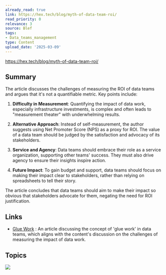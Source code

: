 ```yaml
---
already_read: true
link: https://hex.tech/blog/myth-of-data-team-roi/
read_priority: 0
relevance: 3
source: Blef
tags:
- Data_teams_management
type: Content
upload_date: '2025-03-09'
---
```


https://hex.tech/blog/myth-of-data-team-roi/
## Summary

The article discusses the challenges of measuring the ROI of data teams and argues that it's not a quantifiable metric. Key points include:

1. **Difficulty in Measurement**: Quantifying the impact of data work, especially infrastructure investments, is complex and often leads to "measurement theater" with underwhelming results.

2. **Alternative Approach**: Instead of self-measurement, the author suggests using Net Promoter Score (NPS) as a proxy for ROI. The value of a data team should be judged by the satisfaction and advocacy of its stakeholders.

3. **Service and Agency**: Data teams should embrace their role as a service organization, supporting other teams' success. They must also drive agency to ensure their insights inspire action.

4. **Future Impact**: To gain budget and support, data teams should focus on making their impact clear to stakeholders, rather than relying on spreadsheets to tell their story.

The article concludes that data teams should aim to make their impact so obvious that stakeholders advocate for them, negating the need for ROI justification.
## Links

- [Glue Work](https://locallyoptimistic.com/post/glue-work/) : An article discussing the concept of 'glue work' in data teams, which aligns with the content's discussion on the challenges of measuring the impact of data work.

## Topics

![](topics/Platform/Hex%20Platform)